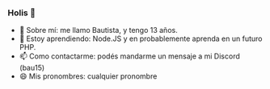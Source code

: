 ### Holis 👋

- 👦 Sobre mí: me llamo Bautista, y tengo 13 años.
- 🌱 Estoy aprendiendo: Node.JS y en probablemente aprenda en un futuro PHP.
- 📫 Como contactarme: podés mandarme un mensaje a mi Discord (bau15)
- 😄 Mis pronombres: cualquier pronombre

